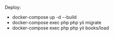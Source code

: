 Deploy:

- docker-compose up -d --build
- docker-compose exec php php yii migrate
- docker-compose exec php php yii books/load
